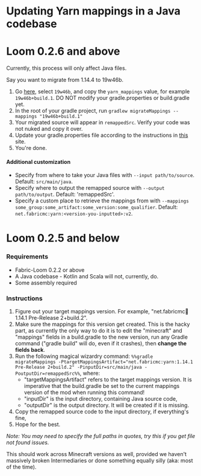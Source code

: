 # Updating Yarn mappings in a Java codebase

# Loom 0.2.6 and above

Currently, this process will only affect Java files.

Say you want to migrate from 1.14.4 to 19w46b.

1. Go [here](https://modmuss50.me/fabric.html?&version=19w46b), select
   `19w46b`, and copy the `yarn_mappings` value, for example
   `19w46b+build.1`. DO NOT modify your gradle.properties or
   build.gradle yet.
2. In the root of your gradle project, run `gradlew migrateMappings
   --mappings "19w46b+build.1"`
3. Your migrated source will appear in `remappedSrc`. Verify your code
   was not nuked and copy it over.
4. Update your gradle.properties file according to the instructions in
   [this](https://modmuss50.me/fabric.html?&version=19w46b) site.
5. You're done.

#### Additional customization

- Specify from where to take your Java files with `--input
  path/to/source`. Default: `src/main/java`.
- Specify where to output the remapped source with `--output
  path/to/output`. Default: 'remappedSrc'.
- Specify a custom place to retrieve the mappings from with
  `--mappings some_group:some_artifact:some_version:some_qualifier`.
  Default: `net.fabricmc:yarn:<version-you-inputted>:v2`.

# Loom 0.2.5 and below

### Requirements

- Fabric-Loom 0.2.2 or above
- A Java codebase - Kotlin and Scala will not, currently, do.
- Some assembly required

### Instructions

1. Figure out your target mappings version. For example,
   "net.fabricmc:yarn:1.14.1 Pre-Release 2+build.2".
2. Make sure the mappings for this version get created. This is the
   hacky part, as currently the only way to do it is to edit the
   "minecraft" and "mappings" fields in a build.gradle to the new
   version, run any Gradle command ("gradle build" will do, even if it
   crashes), then **change the fields back**.
3. Run the following magical wizardry command: `%%gradle
   migrateMappings -PtargetMappingsArtifact="net.fabricmc:yarn:1.14.1
   Pre-Release 2+build.2" -PinputDir=src/main/java
   -PoutputDir=remappedSrc%%`, where:
   - "targetMappingsArtifact" refers to the target mappings version.
     It is imperative that the build.gradle be set to the current
     mappings version of the mod when running this command\!
   - "inputDir" is the input directory, containing Java source code,
   - "outputDir" is the output directory. It will be created if it is
     missing.
4. Copy the remapped source code to the input directory, if
   everything's fine,
5. Hope for the best.

*Note: You may need to specify the full paths in quotes, try this if you
get file not found issues.*

This should work across Minecraft versions as well, provided we haven't
massively broken Intermediaries or done something equally silly (aka:
most of the time).
